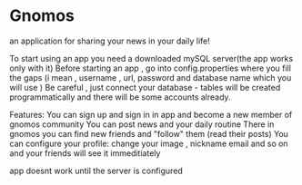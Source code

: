 # Gnomos
an application for sharing your news  in your daily life!

To start using an app you need a downloaded  mySQL server(the app works only with it)
Before starting an app , go into config.properties where you fill the gaps (i mean , username , url, password and database name which you will use )
Be careful , just connect your database - tables will be created programmatically and there will be some accounts already.


Features:
  You can sign up and sign in in app and become a new member of gnomos community
  You can post news and your daily routine 
  There in gnomos you can find new friends and "follow" them (read their posts)
  You can configure your profile: change your image , nickname email and so on and your friends will see it immeditiately 


app doesnt work until the server is configured 

